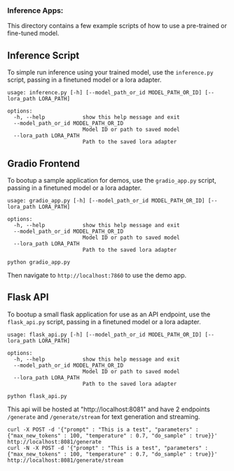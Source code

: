 ### Inference Apps:

This directory contains a few example scripts of how to use a pre-trained or fine-tuned model.

## Inference Script

To simple run inference using your trained model, use the `inference.py` script, passing in a finetuned model or a lora adapter.

```
usage: inference.py [-h] [--model_path_or_id MODEL_PATH_OR_ID] [--lora_path LORA_PATH]

options:
  -h, --help            show this help message and exit
  --model_path_or_id MODEL_PATH_OR_ID
                        Model ID or path to saved model
  --lora_path LORA_PATH
                        Path to the saved lora adapter
```

## Gradio Frontend

To bootup a sample application for demos, use the `gradio_app.py` script, passing in a finetuned model or a lora adapter.

```
usage: gradio_app.py [-h] [--model_path_or_id MODEL_PATH_OR_ID] [--lora_path LORA_PATH]

options:
  -h, --help            show this help message and exit
  --model_path_or_id MODEL_PATH_OR_ID
                        Model ID or path to saved model
  --lora_path LORA_PATH
                        Path to the saved lora adapter
```

```
python gradio_app.py
```

Then navigate to `http://localhost:7860` to use the demo app.

## Flask API

To bootup a small flask application for use as an API endpoint, use the `flask_api.py` script, passing in a finetuned model or a lora adapter.

```
usage: flask_api.py [-h] [--model_path_or_id MODEL_PATH_OR_ID] [--lora_path LORA_PATH]

options:
  -h, --help            show this help message and exit
  --model_path_or_id MODEL_PATH_OR_ID
                        Model ID or path to saved model
  --lora_path LORA_PATH
                        Path to the saved lora adapter
```

```
python flask_api.py
```

This api will be hosted at "http://localhost:8081" and have 2 endpoints `/generate` and `/generate/stream` for text generation and streaming.

```
curl -X POST -d '{"prompt" : "This is a test", "parameters" : {"max_new_tokens" : 100, "temperature" : 0.7, "do_sample" : true}}' http://localhost:8081/generate
curl -N -X POST -d '{"prompt" : "This is a test", "parameters" : {"max_new_tokens" : 100, "temperature" : 0.7, "do_sample" : true}}' http://localhost:8081/generate/stream
```
